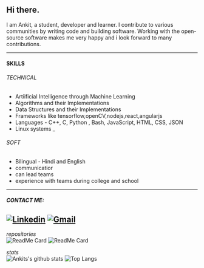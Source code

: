 ## Hi there.
I am Ankit, a student, developer and learner. I contribute to various communities by writing code and building software. Working with the open-source software makes me very happy and i look forward to many contributions.

-----------
#### SKILLS
###### TECHNICAL
* Artiificial Intelligence through Machine Learning
* Algorithms and their Implementations
* Data Structures and their Implementations
* Frameworks like tensorflow,openCV,nodejs,react,angularjs
* Languages - C++, C, Python , Bash, JavaScript, HTML, CSS, JSON
* Linux systems
_
###### SOFT
* Bilingual - Hindi and English
* communicatior
* can lead teams
* experience with teams during college and school

__________________________________________________



##### **CONTACT ME:** 
[![Linkedin](https://img.shields.io/badge/-LinkedIn-blue?style=flat&logo=Linkedin&logoColor=white)](https://www.linkedin.com/in/ankit-das-929513193/) [![Gmail](https://img.shields.io/badge/-Gmail-c14438?style=flat&logo=Gmail&logoColor=white)](mailto:ankitdas2k@gmail.com)
-------------------------
*repositories*    
![ReadMe Card](https://github-readme-stats.vercel.app/api/pin/?username=nkitan&repo=veil) ![ReadMe Card](https://github-readme-stats.vercel.app/api/pin/?username=nkitan&repo=opencloak)

*stats*     
![Ankits's github stats](https://github-readme-stats.vercel.app/api?username=nkitan&show_icons=true&hide_title=true&hide_rank=true&icon_color=#BADA55) ![Top Langs](https://github-readme-stats.vercel.app/api/top-langs/?username=anuraghazra&layout=compact)





